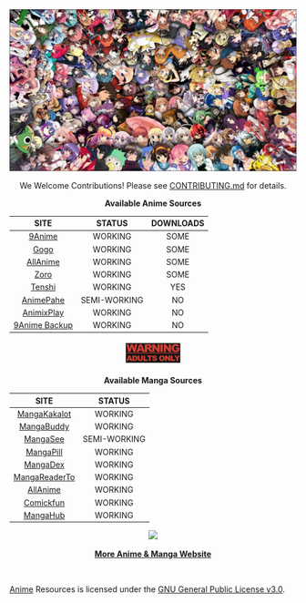 <div align="center">

<img src="https://github.com/Hiteshxd/Anime/blob/main/Resources/_main_py.jpg">

We Welcome Contributions! Please see [CONTRIBUTING.md](https://github.com/HiteshXd/Anime/blob/main/CONTRIBUTING.md) for details.

**Available Anime Sources**

| SITE                                      | STATUS  | DOWNLOADS |
|:-----------------------------------------:|:-------:|:---------:|
| [9Anime](https://9anime.pl)               | WORKING | SOME |
| [Gogo](https://gogoanime.cm)              | WORKING | SOME |
| [AllAnime](https://allanime.site)         | WORKING | SOME |
| [Zoro](https://zoro.to)                   | WORKING | SOME |
| [Tenshi](https://tenshi.moe)              | WORKING | YES  |
| [AnimePahe](https://animepahe.ru)| SEMI-WORKING | NO   |
| [AnimixPlay](https://animixplay.to)       | WORKING | NO  |
| [9Anime Backup](https://animekisa.in)     | WORKING | NO   |

<a href="https://github.com/HiteshXd/Anime/tree/main/Anime%20%26%20Manga"><img width="100px" alt="Warning" title="Warning" src="https://github.com/HiteshXd/Anime/blob/main/Resources/Warning.png"></a>

**Available Manga Sources**

| SITE                                     | STATUS  |
|:----------------------------------------:|:-------:|
| [MangaKakalot](https://mangakakalot.com)| WORKING |
| [MangaBuddy](https://mangabuddy.com)    | WORKING |
| [MangaSee](https://mangasee123.com)     | SEMI-WORKING |
| [MangaPill](https://mangapill.com)      | WORKING |
| [MangaDex](https://mangadex.org)        | WORKING |
| [MangaReaderTo](https://mangareader.to) | WORKING |
| [AllAnime](https://allanime.site)       | WORKING |
| [Comickfun](https://comick.fun)         | WORKING |
| [MangaHub](https://mangahub.io)         | WORKING |

</div>
<div align="center">

<img src="https://github.com/ikx7a/Anime/blob/main/Resources/__main__py.jpg">

[**More Anime & Manga Website**](https://github.com/ikx7a/Anime)

</div>
<br/>

[Anime](https://github.com/ikx7a/Anime) Resources is licensed under the [GNU General Public License v3.0](https://github.com/Hiteshxd/Anime/blob/main/LICENSE).
